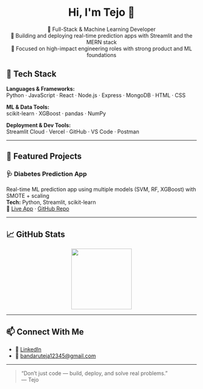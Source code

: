 <h1 align="center">Hi, I'm Tejo 👋</h1>

<p align="center">
  🚀 Full-Stack & Machine Learning Developer <br>
  🎯 Building and deploying real-time prediction apps with Streamlit and the MERN stack <br>
  💼 Focused on high-impact engineering roles with strong product and ML foundations
</p>

## 🧪 Tech Stack

**Languages & Frameworks:**  
Python · JavaScript · React · Node.js · Express · MongoDB · HTML · CSS  

**ML & Data Tools:**  
scikit-learn · XGBoost · pandas · NumPy   

**Deployment & Dev Tools:**  
Streamlit Cloud · Vercel · GitHub · VS Code · Postman

---

## 🚀 Featured Projects

### 🩺 Diabetes Prediction App
Real-time ML prediction app using multiple models (SVM, RF, XGBoost) with SMOTE + scaling  
**Tech:** Python, Streamlit, scikit-learn  
🔗 [Live App](https://diabetes-prediction-application-2106.streamlit.app/) · [GitHub Repo](https://github.com/Tejo04/diabetes-prediction-app)

---

## 📈 GitHub Stats

<p align="center">
  <img src="https://github-readme-stats.vercel.app/api/top-langs/?username=Tejo04&layout=compact&theme=radical" height="160"/>
</p>

---

## 📫 Connect With Me

- 💼 [LinkedIn](https://linkedin.com/in/tejobandaru)
- 📧 [bandaruteja12345@gmail.com](mailto:bandaruteja12345@gmail.com)
---

> “Don’t just code — build, deploy, and solve real problems.”  
> — Tejo

